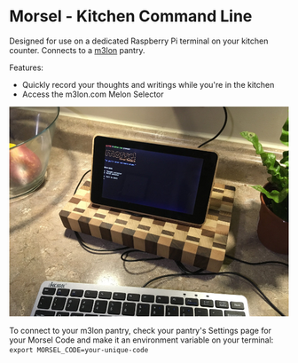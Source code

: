# Morsel - Kitchen Command Line

Designed for use on a dedicated Raspberry Pi terminal on your kitchen counter. Connects to a [m3lon](https://www.m3lon.com) pantry.

Features:
- Quickly record your thoughts and writings while you're in the kitchen
- Access the m3lon.com Melon Selector

![Morsel - Main Menu](https://github.com/christiancodes/morsel-client/blob/master/morsel-menu.jpg "Morsel - Main Menu")

To connect to your m3lon pantry, check your pantry's Settings page for your Morsel Code and make it an environment variable on your terminal: `export MORSEL_CODE=your-unique-code`